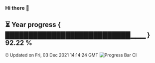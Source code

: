 ### Hi there 👋
⏳ Year progress { ███████████████████████████▁▁▁ } 92.22 %
---
⏰ Updated on Fri, 03 Dec 2021 14:14:24 GMT
![Progress Bar CI](https://github.com/liununu/liununu/workflows/Progress%20Bar%20CI/badge.svg)
